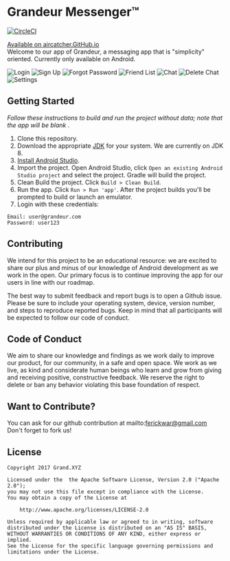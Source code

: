 # Grandeur Messenger™

[![CircleCI](https://circleci.com/gh/aircatcher/Grandeur-Messenger.svg?style=svg)](https://circleci.com/gh/aircatcher/Grandeur-Messenger)

[Available on aircatcher.GitHub.io](https://aircatcher.github.io/Grandeur-Messenger)<br/>
Welcome to our app of Grandeur, a messaging app that is "simplicity" oriented.
Currently only available on Android.

![Login](screenshot/login.png)
![Sign Up](screenshot/signup.png)
![Forgot Password](screenshot/forgotpassword.png)
![Friend List](screenshot/friendview.png)
![Chat](screenshot/chat.png)
![Delete Chat](screenshot/deletechatpopup.png)
![Settings](screenshot/settings.png)<br/>

## Getting Started

_Follow these instructions to build and run the project without data; note that
the app will be blank ._

1. Clone this repository.
2. Download the appropriate [JDK](http://www.oracle.com/technetwork/java/javase/downloads/jdk8-downloads-2133151.html)
for your system. We are currently on JDK 8.
3. [Install Android Studio](https://developer.android.com/sdk/index.html).
4. Import the project. Open Android Studio, click `Open an existing Android
   Studio project` and select the project. Gradle will build the project.
5. Clean Build the project. Click `Build > Clean Build`.
6. Run the app. Click `Run > Run 'app'`. After the project builds you'll be
   prompted to build or launch an emulator.
7. Login with these credentials:
```
Email: user@grandeur.com
Password: user123
```
   
## Contributing

We intend for this project to be an educational resource: we are excited to
share our plus and minus of our knowledge of Android development as we work
in the open. Our primary focus is to continue improving the app for our users in
line with our roadmap.

The best way to submit feedback and report bugs is to open a Github issue.
Please be sure to include your operating system, device, version number, and
steps to reproduce reported bugs. Keep in mind that all participants will be
expected to follow our code of conduct.

## Code of Conduct

We aim to share our knowledge and findings as we work daily to improve our
product, for our community, in a safe and open space. We work as we live, as
kind and considerate human beings who learn and grow from giving and receiving
positive, constructive feedback. We reserve the right to delete or ban any
behavior violating this base foundation of respect.

## Want to Contribute?

You can ask for our github contribution at mailto:ferickwar@gmail.com
Don't forget to fork us!

## License

```
Copyright 2017 Grand.XYZ

Licensed under the  the Apache Software License, Version 2.0 ("Apache 2.0");
you may not use this file except in compliance with the License.
You may obtain a copy of the License at

    http://www.apache.org/licenses/LICENSE-2.0

Unless required by applicable law or agreed to in writing, software
distributed under the License is distributed on an "AS IS" BASIS,
WITHOUT WARRANTIES OR CONDITIONS OF ANY KIND, either express or implied.
See the License for the specific language governing permissions and
limitations under the License.
```
